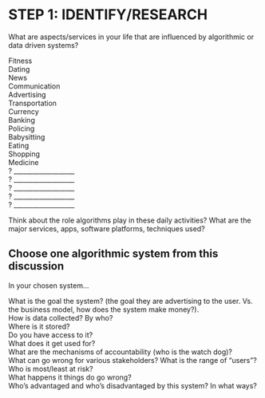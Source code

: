 # STEP 1: IDENTIFY/RESEARCH

What are aspects/services in your life that are influenced by algorithmic or data driven systems?  

Fitness  
Dating  
News  
Communication  
Advertising  
Transportation  
Currency  
Banking  
Policing  
Babysitting  
Eating  
Shopping  
Medicine  
? ___________________  
? ___________________  
? ___________________  
? ___________________  
? ___________________  

Think about the role algorithms play in these daily activities? What are the major services, apps, software platforms, techniques used?  
  
## Choose one algorithmic system from this discussion  

In your chosen system...  
  
What is the goal the system?  (the goal they are advertising to the user. Vs. the business model, how does the system make money?).  
How is data collected? By who?  
Where is it stored?  
Do you have access to it?  
What does it get used for?  
What are the mechanisms of accountability (who is the watch dog)?  
What can go wrong for various stakeholders? What is the range of “users”? Who is most/least at risk?  
What happens it things do go wrong?    
Who’s advantaged and who’s disadvantaged by this system? In what ways?   
